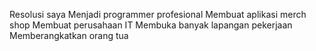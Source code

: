 Resolusi saya
Menjadi programmer profesional
Membuat aplikasi merch shop
Membuat perusahaan IT
Membuka banyak lapangan pekerjaan
Memberangkatkan orang tua 
